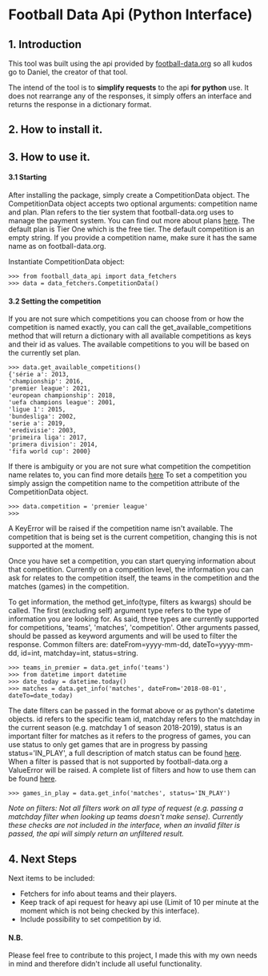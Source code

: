 # Football Data Api (Python Interface)

## 1. Introduction
This tool was built using the api provided by [football-data.org](https://www.football-data.org/) so all kudos go to Daniel, 
the creator of that tool.

The intend of the tool is to **simplify requests** to the api **for python** use. It does not rearrange any of the responses, it 
simply offers an interface and returns the response in a dictionary format.

## 2. How to install it.

## 3. How to use it.
#### 3.1 Starting
After installing the package, simply create a CompetitionData object. The CompetitionData object accepts two optional
arguments: competition name and plan. Plan refers to the tier system that football-data.org uses to manage the payment 
system. You can find out more about plans [here](https://www.football-data.org/coverage). The default plan is Tier One
which is the free tier. The default competition is an empty string. If you provide a competition name, make sure it has 
the same name as on football-data.org.

Instantiate CompetitionData object:
    
    >>> from football_data_api import data_fetchers
    >>> data = data_fetchers.CompetitionData()
    
#### 3.2 Setting the competition
If you are not sure which competitions you can choose from or how the competition is named exactly, you can call the 
get_available_competitions method that will return a dictionary with all available competitions as keys and their id as values. The 
available competitions to you will be based on the currently set plan.

    >>> data.get_available_competitions()
    {'série a': 2013, 
    'championship': 2016, 
    'premier league': 2021, 
    'european championship': 2018, 
    'uefa champions league': 2001, 
    'ligue 1': 2015, 
    'bundesliga': 2002, 
    'serie a': 2019, 
    'eredivisie': 2003, 
    'primeira liga': 2017, 
    'primera division': 2014, 
    'fifa world cup': 2000}

If there is ambiguity or you are not sure what competition the competition name relates to, you can find more details [here](https://www.football-data.org/coverage)
To set a competition you simply assign the competition name to the competition attribute of the CompetitionData object.

    >>> data.competition = 'premier league'
    >>> 
    
A KeyError will be raised if the competition name isn't available. The competition that is being set is the current
competition, changing this is not supported at the moment.

Once you have set a competition, you can start querying information about that competition. Currently on a competition 
level, the information you can ask for relates to the competition itself, the teams in the competition and the 
matches (games) in the competition.

To get information, the method get_info(type, filters as kwargs) should be called. The first (excluding self) argument
type refers to the type of information you are looking for. As said, three types are currently supported for competitions,
'teams', 'matches', 'competition'. Other arguments passed, should be passed as keyword arguments and will be used to 
filter the response. Common filters are: dateFrom=yyyy-mm-dd, dateTo=yyyy-mm-dd, id=int, matchday=int, status=string.

    >>> teams_in_premier = data.get_info('teams')
    >>> from datetime import datetime
    >>> date_today = datetime.today()
    >>> matches = data.get_info('matches', dateFrom='2018-08-01', dateTo=date_today)

The date filters can be passed in the format above or as python's datetime objects. id refers to the specific team id, 
matchday refers to the matchday in the current season (e.g. matchday 1 of season 2018-2019), status is an important 
filter for matches as it refers to the progress of games, you can use status to only get games that are in progress by 
passing status='IN_PLAY', a full description of match status can be found [here](https://www.football-data.org/assets/v2_status_diagram.png).
When a filter is passed that is not supported by football-data.org a ValueError will be raised. A complete list of filters
and how to use them can be found [here](https://www.football-data.org/documentation/quickstart). 
    
    >>> games_in_play = data.get_info('matches', status='IN_PLAY')
    
_Note on filters: Not all filters work on all type of request (e.g. passing a matchday filter when looking up teams doesn't
make sense). Currently these checks are not included in the interface, when an invalid filter is passed, the api will 
simply return an unfiltered result._

## 4. Next Steps
Next items to be included:
  * Fetchers for info about teams and their players.
  * Keep track of api request for heavy api use (Limit of 10 per minute at the moment which is not being checked by this
  interface).
  * Include possibility to set competition by id.

#### N.B.
Please feel free to contribute to this project, I made this with my own needs in mind and therefore didn't include all 
useful functionality.

